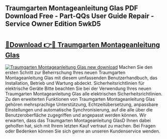 ## Traumgarten Montageanleitung Glas PDF Download Free - Part-QQs User Guide Repair - Service Owner Edition 5wkD5

# <h2><a href="http://df7jsi0.blite.top/?on=Traumgarten+Montageanleitung+Glas">🔗Download 👉🔴 Traumgarten Montageanleitung Glas</a></h2>

[![Traumgarten Montageanleitung Glas new download](https://i.imgur.com/lujVjoI.png)](http://df7jsi0.blite.top/?on=Traumgarten+Montageanleitung+Glas)
Machen Sie den ersten Schritt zur Beherrschung Ihres neuen Traumgarten Montageanleitung Glas mit diesem umfassenden Benutzerhandbuch, das Installation, Betrieb und Wartung abdeckt. Sicherheitsrichtlinien für elektrische Geräte Bitte beachten Sie bei der Verwendung Ihres neuen Traumgarten Montageanleitung Glas alle elektrischen Sicherheitsrichtlinien. Zu den erweiterten Funktionen von Traumgarten Montageanleitung Glas gehören mehrsprachige Unterstützung, Echtzeitübersetzung, anpassbare Einstellungen und automatische Synchronisierung, auf die alle über die Benutzeroberfläche zugegriffen und angepasst werden können. Wir erwarten, dass das Traumgarten Montageanleitung GlasD Ihnen dabei geholfen hat, sich mit Ihrem letzten Kauf vertraut zu machen. Bei Fragen oder Bedenken können Sie sich gerne an unseren Kundenservice wenden.
